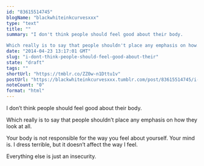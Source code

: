 ```yaml
---
id: "83615514745"
blogName: "blackwhiteinkcurvesxxx"
type: "text"
title: ""
summary: "I don't think people should feel good about their body.

Which really is to say that people shouldn't place any emphasis on how..."
date: "2014-04-23 13:17:01 GMT"
slug: "i-dont-think-people-should-feel-good-about-their"
state: "draft"
tags: ""
shortUrl: "https://tmblr.co/ZZ0w-n1Dttu1v"
postUrl: "https://blackwhiteinkcurvesxxx.tumblr.com/post/83615514745/i-dont-think-people-should-feel-good-about-their"
noteCount: "0"
format: "html"
---
```


I don’t think people should feel good about their body.

Which really is to say that people shouldn’t place any emphasis on how they look at all.

Your body is not responsible for the way you feel about yourself. Your mind is. I dress terrible, but it doesn’t affect the way I feel.

Everything else is just an insecurity.